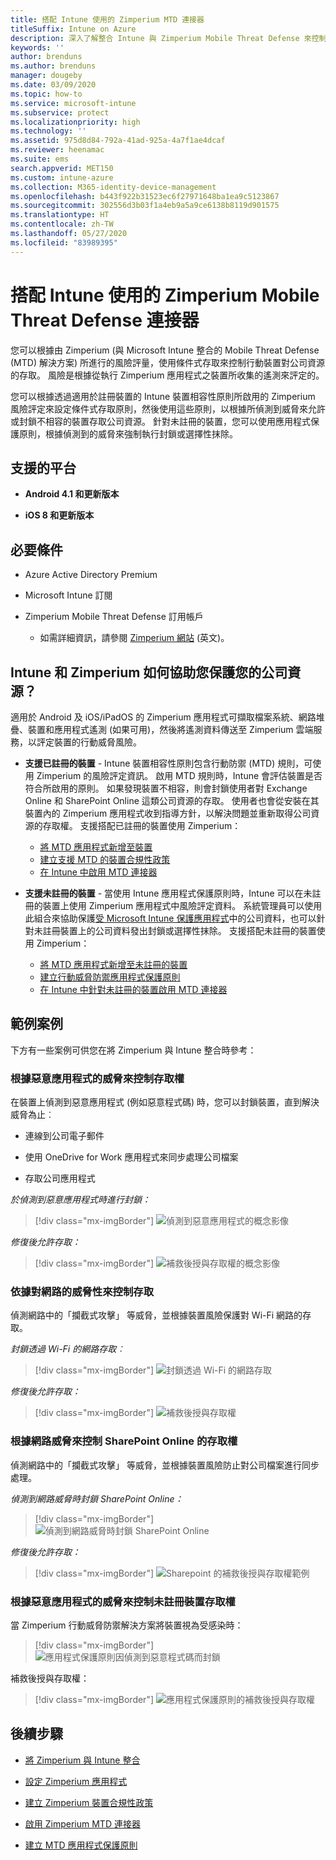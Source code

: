```yaml
---
title: 搭配 Intune 使用的 Zimperium MTD 連接器
titleSuffix: Intune on Azure
description: 深入了解整合 Intune 與 Zimperium Mobile Threat Defense 來控制行動裝置對公司資源的存取。
keywords: ''
author: brenduns
ms.author: brenduns
manager: dougeby
ms.date: 03/09/2020
ms.topic: how-to
ms.service: microsoft-intune
ms.subservice: protect
ms.localizationpriority: high
ms.technology: ''
ms.assetid: 975d8d84-792a-41ad-925a-4a7f1ae4dcaf
ms.reviewer: heenamac
ms.suite: ems
search.appverid: MET150
ms.custom: intune-azure
ms.collection: M365-identity-device-management
ms.openlocfilehash: b443f922b31523ec6f27971648ba1ea9c5123867
ms.sourcegitcommit: 302556d3b03f1a4eb9a5a9ce6138b8119d901575
ms.translationtype: HT
ms.contentlocale: zh-TW
ms.lasthandoff: 05/27/2020
ms.locfileid: "83989395"
---
```

# <a name="zimperium-mobile-threat-defense-connector-with-intune"></a>搭配 Intune 使用的 Zimperium Mobile Threat Defense 連接器

您可以根據由 Zimperium (與 Microsoft Intune 整合的 Mobile Threat Defense (MTD) 解決方案) 所進行的風險評量，使用條件式存取來控制行動裝置對公司資源的存取。 風險是根據從執行 Zimperium 應用程式之裝置所收集的遙測來評定的。

您可以根據透過適用於註冊裝置的 Intune 裝置相容性原則所啟用的 Zimperium 風險評定來設定條件式存取原則，然後使用這些原則，以根據所偵測到威脅來允許或封鎖不相容的裝置存取公司資源。 針對未註冊的裝置，您可以使用應用程式保護原則，根據偵測到的威脅來強制執行封鎖或選擇性抹除。

## <a name="supported-platforms"></a>支援的平台

- **Android 4.1 和更新版本**

- **iOS 8 和更新版本**

## <a name="prerequisites"></a>必要條件

- Azure Active Directory Premium

- Microsoft Intune 訂閱

- Zimperium Mobile Threat Defense 訂用帳戶

  - 如需詳細資訊，請參閱 [Zimperium 網站](https://www.zimperium.com/zips-mobile-ips) \(英文\)。

## <a name="how-do-intune-and-zimperium-help-protect-your-company-resources"></a>Intune 和 Zimperium 如何協助您保護您的公司資源？

適用於 Android 及 iOS/iPadOS 的 Zimperium 應用程式可擷取檔案系統、網路堆疊、裝置和應用程式遙測 (如果可用)，然後將遙測資料傳送至 Zimperium 雲端服務，以評定裝置的行動威脅風險。

- **支援已註冊的裝置** - Intune 裝置相容性原則包含行動防禦 (MTD) 規則，可使用 Zimperium 的風險評定資訊。 啟用 MTD 規則時，Intune 會評估裝置是否符合所啟用的原則。 如果發現裝置不相容，則會封鎖使用者對 Exchange Online 和 SharePoint Online 這類公司資源的存取。 使用者也會從安裝在其裝置內的 Zimperium 應用程式收到指導方針，以解決問題並重新取得公司資源的存取權。 支援搭配已註冊的裝置使用 Zimperium：
  - [將 MTD 應用程式新增至裝置](../protect/mtd-apps-ios-app-configuration-policy-add-assign.md)
  - [建立支援 MTD 的裝置合規性政策](../protect/mtd-device-compliance-policy-create.md)
  - [在 Intune 中啟用 MTD 連接器](../protect/mtd-connector-enable.md)

- **支援未註冊的裝置** - 當使用 Intune 應用程式保護原則時，Intune 可以在未註冊的裝置上使用 Zimperium 應用程式中風險評定資料。 系統管理員可以使用此組合來協助保護[受 Microsoft Intune 保護應用程式](../apps/apps-supported-intune-apps.md)中的公司資料，也可以針對未註冊裝置上的公司資料發出封鎖或選擇性抹除。 支援搭配未註冊的裝置使用 Zimperium：
  - [將 MTD 應用程式新增至未註冊的裝置](../protect/mtd-add-apps-unenrolled-devices.md)
  - [建立行動威脅防禦應用程式保護原則](../protect/mtd-app-protection-policy.md)
  - [在 Intune 中針對未註冊的裝置啟用 MTD 連接器](../protect/mtd-enable-unenrolled-devices.md)
  
## <a name="sample-scenarios"></a>範例案例

下方有一些案例可供您在將 Zimperium 與 Intune 整合時參考：

### <a name="control-access-based-on-threats-from-malicious-apps"></a>根據惡意應用程式的威脅來控制存取權

在裝置上偵測到惡意應用程式 (例如惡意程式碼) 時，您可以封鎖裝置，直到解決威脅為止︰

- 連線到公司電子郵件

- 使用 OneDrive for Work 應用程式來同步處理公司檔案

- 存取公司應用程式

*於偵測到惡意應用程式時進行封鎖：*

> [!div class="mx-imgBorder"]
> ![偵測到惡意應用程式的概念影像](./media/zimperium-mobile-threat-defense-connector/Maliciousapps-blocked-zimperium.png)

*修復後允許存取：*

> [!div class="mx-imgBorder"]
> ![補救後授與存取權的概念影像](./media/zimperium-mobile-threat-defense-connector/maliciousapps-unblocked-zimperium.png)

### <a name="control-access-based-on-threat-to-network"></a>依據對網路的威脅性來控制存取

偵測網路中的「攔截式攻擊」  等威脅，並根據裝置風險保護對 Wi-Fi 網路的存取。

*封鎖透過 Wi-Fi 的網路存取︰*

> [!div class="mx-imgBorder"]
> ![封鎖透過 Wi-Fi 的網路存取](./media/zimperium-mobile-threat-defense-connector/network-wifi-blocked-zimperium.png)

*修復後允許存取：*

> [!div class="mx-imgBorder"]
> ![補救後授與存取權](./media/zimperium-mobile-threat-defense-connector/network-wifi-unblocked-zimperium.png)

### <a name="control-access-to-sharepoint-online-based-on-threat-to-network"></a>根據網路威脅來控制 SharePoint Online 的存取權

偵測網路中的「攔截式攻擊」  等威脅，並根據裝置風險防止對公司檔案進行同步處理。

*偵測到網路威脅時封鎖 SharePoint Online：*

> [!div class="mx-imgBorder"]
> ![偵測到網路威脅時封鎖 SharePoint Online](./media/zimperium-mobile-threat-defense-connector/network-spo-blocked-zimperium.png)

*修復後允許存取：*

> [!div class="mx-imgBorder"]
> ![Sharepoint 的補救後授與存取權範例](./media/zimperium-mobile-threat-defense-connector/network-spo-unblocked-zimperium.png)

### <a name="control-access-on-unenrolled-devices-based-on-threats-from-malicious-apps"></a>根據惡意應用程式的威脅來控制未註冊裝置存取權

當 Zimperium 行動威脅防禦解決方案將裝置視為受感染時：

> [!div class="mx-imgBorder"]
> ![應用程式保護原則因偵測到惡意程式碼而封鎖](./media/zimperium-mobile-threat-defense-connector/zimperium-mobile-app-policy-block.png)

補救後授與存取權：

> [!div class="mx-imgBorder"]
> ![應用程式保護原則的補救後授與存取權](./media/zimperium-mobile-threat-defense-connector/zimperium-mobile-app-policy-remediated.png)

## <a name="next-steps"></a>後續步驟

- [將 Zimperium 與 Intune 整合](zimperium-mtd-connector-integration.md)

- [設定 Zimperium 應用程式](mtd-apps-ios-app-configuration-policy-add-assign.md)

- [建立 Zimperium 裝置合規性政策](mtd-device-compliance-policy-create.md)

- [啟用 Zimperium MTD 連接器](mtd-connector-enable.md)

- [建立 MTD 應用程式保護原則](../protect/mtd-app-protection-policy.md)
